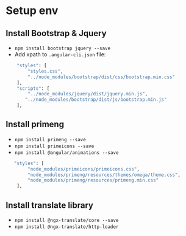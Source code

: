 # Setup env

## Install Bootstrap & Jquery
- `npm install bootstrap jquery --save`
- Add xpath to `.angular-cli.json` file:

```sh
    "styles": [
        "styles.css",
        "../node_modules/bootstrap/dist/css/bootstrap.min.css"
    ],
    "scripts": [
        "../node_modules/jquery/dist/jquery.min.js",
       "../node_modules/bootstrap/dist/js/bootstrap.min.js"
    ],
```

## Install primeng
- `npm install primeng --save`
- `npm install primeicons --save`
- `npm install @angular/animations --save`

```sh
   "styles": [
        "node_modules/primeicons/primeicons.css",
        "node_modules/primeng/resources/themes/omega/theme.css",
        "node_modules/primeng/resources/primeng.min.css"
    ],
```
## Install translate library
- `npm install @ngx-translate/core --save`
- `npm install @ngx-translate/http-loader`